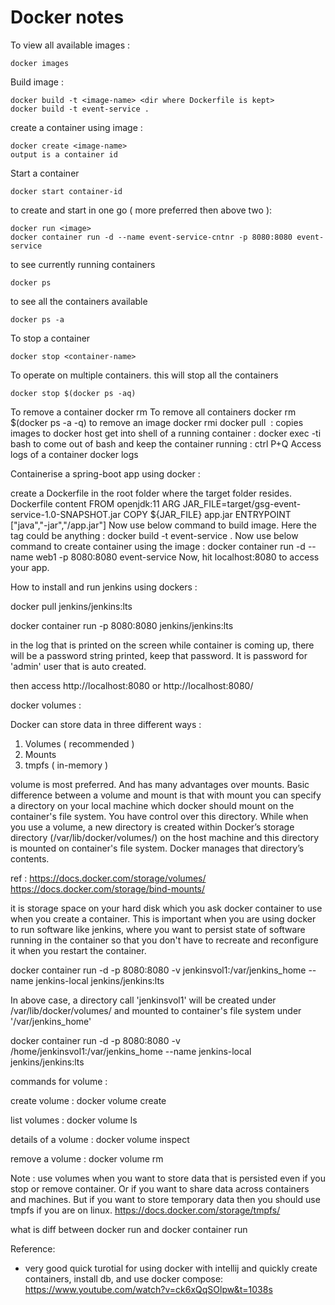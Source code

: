 # Docker notes

To view all available images :
```
docker images
```

Build image :
```
docker build -t <image-name> <dir where Dockerfile is kept>
docker build -t event-service .
```

create a container using image :
```
docker create <image-name>
output is a container id
```

Start a container
```
docker start container-id
```

to create and start in one go ( more preferred then above two ):
```
docker run <image>           
docker container run -d --name event-service-cntnr -p 8080:8080 event-service
```

to see currently running containers
```
docker ps
```

to see all the containers available
```
docker ps -a
```

To stop a container
```
docker stop <container-name>
```

To operate on multiple containers. this will stop all the containers
```
docker stop $(docker ps -aq)
```

To remove a container
docker rm <container-name>
To remove all containers
docker rm $(docker ps -a -q)
to remove an image
docker rmi <imagename>
 docker pull <image>           : copies images to docker host
get into shell of a running container :
docker exec -ti <container-id> bash
to come out of bash and keep the container running : ctrl P+Q
Access logs of a container 
docker logs <container-name>



Containerise a spring-boot app using docker :

create a Dockerfile in the root folder where the target folder resides. Dockerfile content
FROM openjdk:11
ARG JAR_FILE=target/gsg-event-service-1.0-SNAPSHOT.jar
COPY ${JAR_FILE} app.jar
ENTRYPOINT ["java","-jar","/app.jar"]
Now use below command to build image. Here the tag could be anything :
docker build -t event-service .
Now use below command to create container using the image :
docker container run -d --name web1 -p 8080:8080 event-service
Now, hit localhost:8080 to access your app.


How to install and run jenkins using dockers :

docker pull jenkins/jenkins:lts

docker container run -p 8080:8080 jenkins/jenkins:lts

in the log that is printed on the screen while container is coming up, there will be a password string printed, keep that password. It is password for 'admin' user that is auto created.

then access
http://localhost:8080
or 
http://localhost:8080/


docker volumes :

Docker can store data in three different ways :
1) Volumes ( recommended )
2) Mounts
3) tmpfs ( in-memory )

volume is most preferred. And has many advantages over mounts.
Basic difference between a volume and mount is that with mount you can specify a directory on your local machine which docker should mount on the container's file system. You have control over this directory. While when you use a volume, a new directory is created within Docker’s storage directory (/var/lib/docker/volumes/) on the host machine and this directory is mounted on container's file system. Docker manages that directory’s contents.

ref :
https://docs.docker.com/storage/volumes/
https://docs.docker.com/storage/bind-mounts/

it is storage space on your hard disk which you ask docker container to use when you create a container. This is important when you are using docker to run software like jenkins, where you want to  persist state of software running in the container so that you don't have to recreate and reconfigure it when you restart the container.

docker container run -d -p 8080:8080 -v jenkinsvol1:/var/jenkins_home --name jenkins-local jenkins/jenkins:lts

In above case, a directory call 'jenkinsvol1' will be created under /var/lib/docker/volumes/
and mounted to container's file system under '/var/jenkins_home'

docker container run -d -p 8080:8080 -v /home/jenkinsvol1:/var/jenkins_home --name jenkins-local jenkins/jenkins:lts

commands for volume : 


create volume : 
docker volume create <name>

list volumes :
docker volume ls

details of a volume :
docker volume inspect <name>

remove a volume :
docker volume rm <name>

Note : use volumes when you want to store data that is persisted even if you stop or remove container. Or if you want to share data across containers and machines. But if you want to store temporary data then you should use tmpfs if you are on linux. 
https://docs.docker.com/storage/tmpfs/




what is diff between 
docker run and 
docker container run

Reference:
  - very good quick turotial for using docker with intellij and quickly create containers, install db, and use docker compose:
  https://www.youtube.com/watch?v=ck6xQqSOlpw&t=1038s
